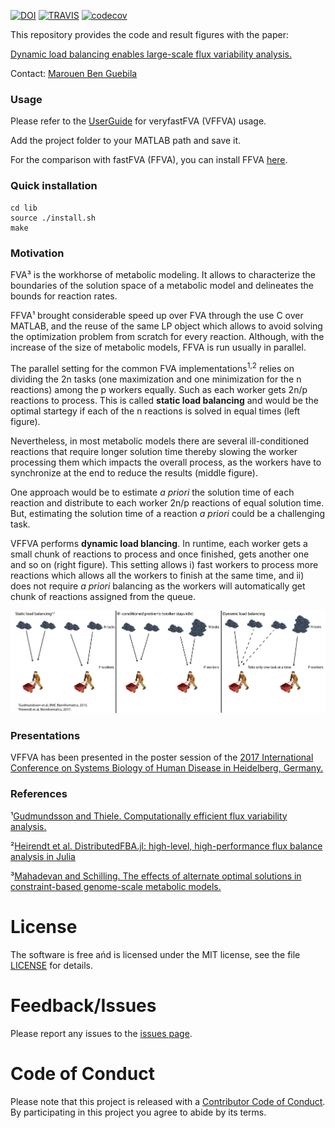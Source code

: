 [![DOI](https://zenodo.org/badge/142482470.svg)](https://zenodo.org/badge/latestdoi/142482470)
[![TRAVIS](https://travis-ci.com/marouenbg/VFFVA.svg?branch=master)](https://travis-ci.com/marouenbg/VFFVA)
[![codecov](https://codecov.io/gh/marouenbg/VFFVA/branch/master/graph/badge.svg)](https://codecov.io/gh/marouenbg/VFFVA)

This repository provides the code and result figures with the paper:

[Dynamic load balancing enables large-scale flux variability analysis.](https://www.biorxiv.org/content/early/2018/10/11/440701)

Contact: [Marouen Ben Guebila](mailto:marouen.b.guebila@gmail.com)

### Usage
Please refer to the [UserGuide](UserGuide.md) for veryfastFVA (VFFVA) usage.

Add the project folder to your MATLAB path and save it.

For the comparison with fastFVA (FFVA), you can install FFVA [here](http://wwwen.uni.lu/lcsb/research/mol_systems_physiology/fastfva).

### Quick installation
```
cd lib     
source ./install.sh
make
```

### Motivation
FVA³ is the workhorse of metabolic modeling. It allows to characterize the boundaries of the solution space of a metabolic model and delineates the bounds
for reaction rates.

FFVA¹ brought considerable speed up over FVA through the use C over MATLAB, and the reuse of the same LP object which allows to avoid solving the optimization problem from
scratch for every reaction. Although, with the increase of the size of metabolic models, FFVA is run usually in parallel. 

The parallel setting for the common FVA implementations<sup>1,2</sup> relies on dividing the 2n tasks (one maximization and one minimization for the n reactions) among the p workers equally.
Such as each worker gets 2n/p reactions to process. This is called **static load balancing** and would be the optimal startegy if each of the n reactions is solved in equal times (left figure).

Nevertheless, in most metabolic models there are several ill-conditioned reactions that require longer solution time thereby slowing the worker processing them which
impacts the overall process, as the workers have to synchronize at the end to reduce the results (middle figure).

One approach would be to estimate *a priori* the solution time of each reaction and distribute to each worker 2n/p reactions of equal solution time. But, estimating the solution
time of a reaction *a priori* could be a challenging task.

VFFVA performs **dynamic load blancing**. In runtime, each worker gets a small chunk of reactions to process and once finished, gets another one and so on (right figure). This setting allows i)
fast workers to process more reactions which allows all the workers to finish at the same time, and ii) does not require *a priori* balancing as the workers will automatically
get chunk of reactions assigned from the queue. 

![Dynamic load balancing](./dynamicBalancing-01.png)
### Presentations
VFFVA has been presented in the poster session of the [2017 International Conference on Systems Biology of Human Disease in Heidelberg, Germany.](https://www.sbhd-conference.org/)

### References
¹[Gudmundsson and Thiele. Computationally efficient flux variability analysis.](https://bmcbioinformatics.biomedcentral.com/articles/10.1186/1471-2105-11-489)

²[Heirendt et al. DistributedFBA.jl: high-level, high-performance flux balance analysis in Julia](https://academic.oup.com/bioinformatics/article/33/9/1421/2908434)

³[Mahadevan and Schilling. The effects of alternate optimal solutions in constraint-based genome-scale metabolic models.](https://www.ncbi.nlm.nih.gov/pubmed/14642354)

# License

The software is free ańd is licensed under the MIT license, see the file [LICENSE](<https://github.com/marouenbg/VFFVA/blob/master/LICENSE.txt>) for details.

# Feedback/Issues

Please report any issues to the [issues page](https://github.com/marouenbg/VFFVA/issues).

# Code of Conduct

Please note that this project is released with a [Contributor Code of Conduct](CONDUCT.md).
By participating in this project you agree to abide by its terms.
